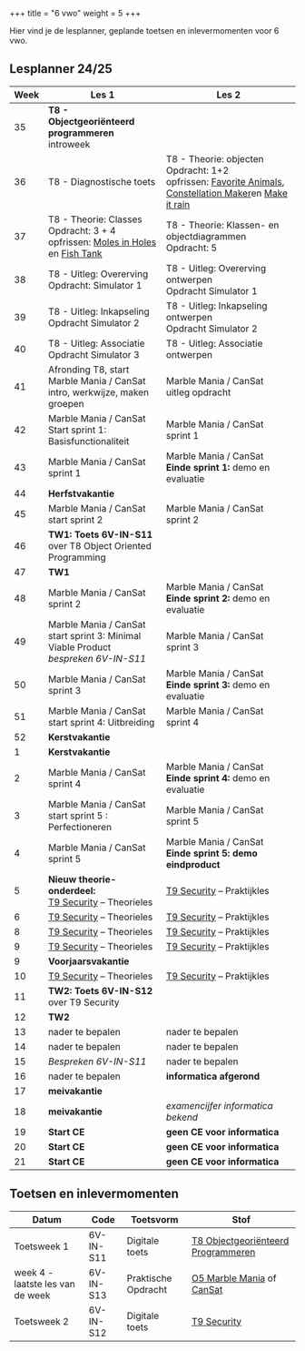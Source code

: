 +++
title = "6 vwo"
weight = 5
+++

Hier vind je de lesplanner, geplande toetsen en inlevermomenten voor 6 vwo.

<!--more-->

## Lesplanner 24/25

<!-- 
Tip voor het maken van nieuwe lesplanners:
Maak een bronbestand in Excel
Knip en plak de juiste kolommen naar een editor
Vervang tab door | (kan in texteditor maar ook in Word: knip en plak een tab in het zoeken veld en type | in vervangen veld)
Knip en plak het resultaat hieronder
-->



Week| Les 1 | Les 2
----|-------|------
35  | **T8 - Objectgeoriënteerd programmeren** <br/> introweek | 
36  | T8 - Diagnostische toets <br/> | T8 - Theorie: objecten<br/>Opdracht: 1+2<br/>opfrissen: [Favorite Animals](https://www.khanacademy.org/computing/computer-programming/programming/arrays/pc/challenge-favorite-animals), [Constellation Maker](https://www.khanacademy.org/computing/computer-programming/programming/arrays/pc/challenge-constellation-maker)en [Make it rain](https://www.khanacademy.org/computing/computer-programming/programming/arrays/pp/project-make-it-rain)
37  | T8 - Theorie: Classes<br/>Opdracht: 3 + 4 <br/>opfrissen: [Moles in Holes](https://www.khanacademy.org/computing/computer-programming/programming/functions/pc/challenge-moles-in-holes) en [Fish Tank](https://www.khanacademy.org/computing/computer-programming/programming/functions/pp/project-fish-tank)| T8 - Theorie: Klassen- en objectdiagrammen<br/>Opdracht: 5<br/> 
38  | T8 - Uitleg: Overerving<br/>Opdracht: Simulator 1 | T8 - Uitleg: Overerving ontwerpen<br/>Opdracht Simulator 1
39  | T8 - Uitleg: Inkapseling<br/>Opdracht Simulator 2 | T8 - Uitleg: Inkapseling ontwerpen<br/>Opdracht Simulator 2
40  | T8 - Uitleg: Associatie<br/>Opdracht Simulator 3 | T8 - Uitleg: Associatie ontwerpen
41  | Afronding T8, start Marble Mania / CanSat <br/>intro, werkwijze, maken groepen | Marble Mania / CanSat <br/>uitleg opdracht
42  | Marble Mania / CanSat <br/>Start sprint 1: Basisfunctionaliteit | Marble Mania / CanSat <br/>sprint 1
43  | Marble Mania / CanSat <br/>sprint 1 | Marble Mania / CanSat <br/>**Einde sprint 1:** demo en evaluatie
44 | **Herfstvakantie**|
45 | Marble Mania / CanSat <br/>start sprint 2 | Marble Mania / CanSat <br/>sprint 2
46 | **TW1: Toets 6V-IN-S11** <br/> over T8 Object Oriented Programming|
47 | **TW1**|
48 | Marble Mania / CanSat <br/>sprint 2 | Marble Mania / CanSat <br/>**Einde sprint 2:** demo en evaluatie
49 | Marble Mania / CanSat <br/>start sprint 3: Minimal Viable Product <br/>*bespreken 6V-IN-S11* | Marble Mania / CanSat <br/>sprint 3
50 | Marble Mania / CanSat <br/>sprint 3 | Marble Mania / CanSat <br/>**Einde sprint 3:** demo en evaluatie
51 | Marble Mania / CanSat <br/>start sprint 4: Uitbreiding | Marble Mania / CanSat <br/>sprint 4
52 | **Kerstvakantie**|
1  | **Kerstvakantie**|
2  | Marble Mania / CanSat <br/> sprint 4 | Marble Mania / CanSat <br/>**Einde sprint 4:** demo en evaluatie
3  | Marble Mania / CanSat <br/> start sprint 5 : Perfectioneren | Marble Mania / CanSat <br/>sprint 5
4  | Marble Mania / CanSat <br/>sprint 5 | Marble Mania / CanSat <br/> **Einde sprint 5: demo eindproduct**
5  | **Nieuw theorie-onderdeel:** <br/>[T9 Security](/theorie/security/) – Theorieles | [T9 Security](/theorie/security/) – Praktijkles 
6  | [T9 Security](/theorie/security/) – Theorieles | [T9 Security](/theorie/security/) – Praktijkles
8  | [T9 Security](/theorie/security/) – Theorieles | [T9 Security](/theorie/security/) – Praktijkles
9  | [T9 Security](/theorie/security/) – Theorieles | [T9 Security](/theorie/security/) – Praktijkles
9  | **Voorjaarsvakantie**|
10  | [T9 Security](/theorie/security/) – Theorieles | [T9 Security](/theorie/security/) – Praktijkles
11  | **TW2: Toets 6V-IN-S12** <br/> over T9 Security |
12  | **TW2** |
13  | nader te bepalen | nader te bepalen
14  | nader te bepalen | nader te bepalen
15  | *Bespreken 6V-IN-S11* | nader te bepalen
16  | nader te bepalen | **informatica afgerond**
17  | **meivakantie** |
18  | **meivakantie** | *examencijfer informatica bekend*
19  | **Start CE** | **geen CE voor informatica**
20  | **Start CE** | **geen CE voor informatica**
21  | **Start CE** | **geen CE voor informatica**

## Toetsen en inlevermomenten

Datum        | Code     | Toetsvorm      | Stof
-------------|----------|----------------|-----
Toetsweek 1 | 6V-IN-S11 | Digitale toets | [T8 Objectgeoriënteerd Programmeren](/theorie/objectoriented/#leerdoelen)
week 4 - laatste les van de week | 6V-IN-S13 | Praktische Opdracht | [O5 Marble Mania](/opdrachten/knikkerbaan/) of [CanSat](https://esero.nl/paginas/doe-mee-aan-de-cansat-competitie)
Toetsweek 2 |6V-IN-S12 | Digitale toets | [T9 Security](/theorie/security/#leerdoelen) 
